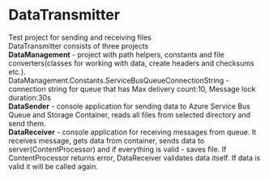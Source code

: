 # DataTransmitter
Test project for sending and receiving files<br />
DataTransmitter consists of three projects<br />
<b>DataManagement</b> - project with path helpers, constants and file converters(classes for working with data, create headers and checksums etc.).<br />
DataManagement.Constants.ServiceBusQueueConnectionString - connection string for queue that has Max delivery count:10, Message lock duration:30s<br />
<b>DataSender</b> - console application for sending data to Azure Service Bus Queue and Storage Container, reads all files from selected directory and send them.<br />
<b>DataReceiver</b> - console application for receiving messages from queue. It receives message, gets data from container, sends data to server(ContentProcessor) and if everything is valid - saves file. If ContentProcessor returns error, DataReceiver validates data itself. If data is valid it will be called again.<br />

